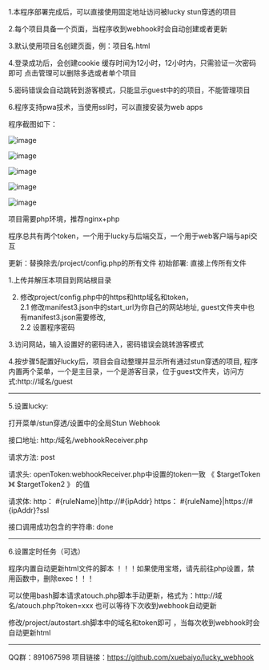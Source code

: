 1.本程序部署完成后，可以直接使用固定地址访问被lucky stun穿透的项目  

2.每个项目具备一个页面，当程序收到webhook时会自动创建或者更新  

3.默认使用项目名创建页面，例：项目名.html  

4.登录成功后，会创建cookie 缓存时间为12小时，12小时内，只需验证一次密码即可  点击管理可以删除多选或者单个项目  

5.密码错误会自动跳转到游客模式，只能显示guest中的的项目，不能管理项目  

6.程序支持pwa技术，当使用ssl时，可以直接安装为web apps  

程序截图如下：


![image](https://github.com/user-attachments/assets/9bd11c89-2865-4acd-ba1b-3503af4eff0d)

![image](https://github.com/user-attachments/assets/c128c7c2-41c7-41e2-8e84-61168e078468)

![image](https://github.com/user-attachments/assets/44f4a803-08bc-4d8c-b252-aa950d89d207)

![image](https://github.com/user-attachments/assets/5edd90b1-2e01-4e7f-932b-3c3053f19553)

![image](https://github.com/user-attachments/assets/1bf7be5a-1990-4ce9-ac0b-76f27e2845ec)





项目需要php环境，推荐nginx+php


程序总共有两个token，一个用于lucky与后端交互，一个用于web客户端与api交互

更新：替换除去/project/config.php的所有文件
初始部署: 直接上传所有文件


1.上传并解压本项目到网站根目录   

2.   修改project/config.php中的https和http域名和token，  
2.1  修改manifest3.json中的start_url为你自己的网站地址,
     guest文件夹中也有manifest3.json需要修改,   
2.2  设置程序密码   

3.访问网站，输入设置好的密码进入，密码错误会跳转游客模式   

4.按步骤5配置好lucky后，项目会自动整理并显示所有通过stun穿透的项目, 程序内置两个菜单，一个是主目录，一个是游客目录，位于guest文件夹，访问方式:http://域名/guest   


-------------------------------------------------------------------------------------
5.设置lucky:

打开菜单/stun穿透/设置中的全局Stun Webhook

接口地址:   http:/域名/webhookReceiver.php

请求方法:   post

请求头:   openToken:webhookReceiver.php中设置的token一致   《  $targetToken   》《  $targetToken2   》 的值

请求体:  http： #{ruleName}|http://#{ipAddr}           https： #{ruleName}|https://#{ipAddr}?ssl

接口调用成功包含的字符串:   done

----------------------------------------------------------------------------------------
6.设置定时任务（可选）

程序内置自动更新html文件的脚本
！！！如果使用宝塔，请先前往php设置，禁用函数中，删除exec！！！  

可以使用bash脚本请求atouch.php脚本手动更新，格式为：http://域名/atouch.php?token=xxx    也可以等待下次收到webhook自动更新    

修改/project/autostart.sh脚本中的域名和token即可 ，当每次收到webhook时会自动更新html

------------------------------------------------

QQ群：891067598
项目链接：https://github.com/xuebaiyo/lucky_webhook
